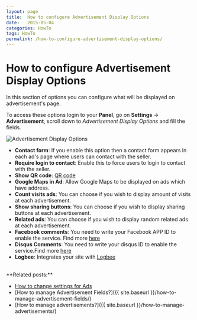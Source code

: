 ```yaml
---
layout: page
title:  How to configure Advertisement Display Options
date:   2015-05-04
categories: HowTo
tags: HowTo
permalink: /how-to-configure-advertisement-display-options/
---
```

# How to configure Advertisement Display Options

In this section of options you can configure what will be displayed on advertisement's page.

To access these options login to your **Panel**, go on **Settings** -> **Advertisement**, scroll down to _Advertisement Display Options_ and fill the fields.

![Advertisement Display Options](docs.yclas.com/images/ad-display-options.png)


+ **Contact form**: If you enable this option then a contact form appears in each ad's page where users can contact with the seller.
+ **Require login to contact**: Enable this to force users to login to contact with the seller.
+ **Show QR code**: [QR code](http://en.wikipedia.org/wiki/QR_code)
+ **Google Maps in Ad**: Allow Google Maps to be displayed on ads which have address.
+ **Count visits ads**: You can choose if you wish to display amount of visits at each advertisement.
+ **Show sharing buttons**: You can choose if you wish to display sharing buttons at each advertisement.
+ **Related ads**: You can choose if you wish to display random related ads at each advertisement.
+ **Facebook comments**: You need to write your Facebook APP ID to enable the service. Find more [here](http://docs.yclas.com/add-facebook-comments/)
+ **Disqus Comments**: You need to write your disqus ID to enable the service.Find more [here](http://docs.yclas.com/how-to-activate-comments-with-disqus/)
+ **Logbee**: Integrates your site with [Logbee](http://www.logbee.com/)

<br>
**Related posts:**

* [How to change settings for Ads](http://docs.yclas.com/how-to-change-settings-for-ads/)
* [How to manage Advertisement Fields?]({{ site.baseurl }}/how-to-manage-advertisement-fields/)
* [How to manage advertisements?]({{ site.baseurl }}/how-to-manage-advertisements/)